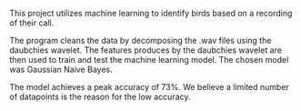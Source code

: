 This project utilizes machine learning to identify birds based on a recording of their call.

The program cleans the data by decomposing the .wav files using the daubchies wavelet. The features produces by the daubchies wavelet are then used to train and test the machine learning model. The chosen model was Gaussian Naive Bayes.

The model achieves a peak accuracy of 73%. We believe a limited number of datapoints is the reason for the low accuracy.
